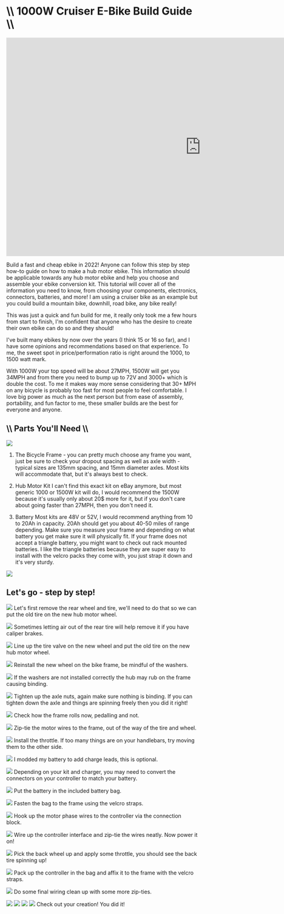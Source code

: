 # \\\ 1000W Cruiser E-Bike Build Guide \\\

<div class="video-container"><iframe width="1024" height="576" src="https://www.youtube.com/embed/L0SnN9du-Ac" title="YouTube video player" frameborder="0" allow="accelerometer; autoplay; clipboard-write; encrypted-media; gyroscope; picture-in-picture" allowfullscreen></iframe></div>

Build a fast and cheap ebike in 2022! Anyone can follow this step by step how-to guide on how to make a hub motor ebike. This information should be applicable towards any hub motor ebike and help you choose and assemble your ebike conversion kit. This tutorial will cover all of the information you need to know, from choosing your components, electronics, connectors, batteries, and more! I am using a cruiser bike as an example but you could build a mountain bike, downhill, road bike, any bike really! 

This was just a quick and fun build for me, it really only took me a few hours from start to finish, I'm confident that anyone who has the desire to create their own ebike can do so and they should!

I've built many ebikes by now over the years (I think 15 or 16 so far), and I have some opinions and recommendations based on that experience. To me, the sweet spot in price/performation ratio is right around the 1000, to 1500 watt mark. 

With 1000W your top speed will be about 27MPH, 1500W will get you 34MPH and from there you need to bump up to 72V and 3000+ which is double the cost. To me it makes way more sense considering that 30+ MPH on any bicycle is probably too fast for most people to feel comfortable. I love big power as much as the next person but from ease of assembly, portability, and fun factor to me, these smaller builds are the best for everyone and anyone. 

## \\\ Parts You'll Need \\\
![](parts.jpg)

1. The Bicycle Frame - you can pretty much choose any frame you want, just be sure to check your dropout spacing as well as axle width - typical sizes are 135mm spacing, and 15mm diameter axles. Most kits will accommodate that, but it's always best to check. 

2. Hub Motor Kit
I can't find this exact kit on eBay anymore, but most generic 1000 or 1500W kit will do, I would recommend the 1500W because it's usually only about 20$ more for it, but if you don't care about going faster than 27MPH, then you don't need it. 

2. Battery
Most kits are 48V or 52V, I would recommend anything from 10 to 20Ah in capacity. 20Ah should get you about 40-50 miles of range depending. Make sure you measure your frame and depending on what battery you get make sure it will physically fit. If your frame does not accept a triangle battery, you might want to check out rack mounted batteries. I like the triangle batteries because they are super easy to install with the velcro packs they come with, you just strap it down and it's very sturdy. 

![](parts2.jpg)

## Let's go - step by step!

![](tire1.jpg)
Let's first remove the rear wheel and tire, we'll need to do that so we can put the old tire on the new hub motor wheel. 

![](tire2.jpg)
Sometimes letting air out of the rear tire will help remove it if you have caliper brakes. 
 
![](tire3.jpg)
Line up the tire valve on the new wheel and put the old tire on the new hub motor wheel. 

![](tire4.jpg)
Reinstall the new wheel on the bike frame, be mindful of the washers. 

![](washers.jpg)
If the washers are not installed correctly the hub may rub on the frame causing binding.

![](tighten.jpg)
Tighten up the axle nuts, again make sure nothing is binding. If you can tighten down the axle and things are spinning freely then you did it right! 

![](frame.jpg)
Check how the frame rolls now, pedalling and not.

![](wiring1.jpg)
Zip-tie the motor wires to the frame, out of the way of the tire and wheel. 

![](throttle.jpg)
Install the throttle. If too many things are on your handlebars, try moving them to the other side. 

![](batterymod.jpg)
I modded my battery to add charge leads, this is optional. 

![](controller.jpg)
Depending on your kit and charger, you may need to convert the connectors on your controller to match your battery. 

![](bag.jpg)
Put the battery in the included battery bag. 

![](bag2.jpg)
Fasten the bag to the frame using the velcro straps. 

![](phase.jpg)
Hook up the motor phase wires to the controller via the connection block.

![](power.jpg)
Wire up the controller interface and zip-tie the wires neatly. Now power it on! 

![](power2.jpg)
Pick the back wheel up and apply some throttle, you should see the back tire spinning up!

![](conbag.jpg)
Pack up the controller in the bag and affix it to the frame with the velcro straps.

![](wireclean.jpg)
Do some final wiring clean up with some more zip-ties. 

![](final1.jpg)
![](final2.jpg)
![](final3.jpg)
![](final4.jpg)
Check out your creation! You did it! 
